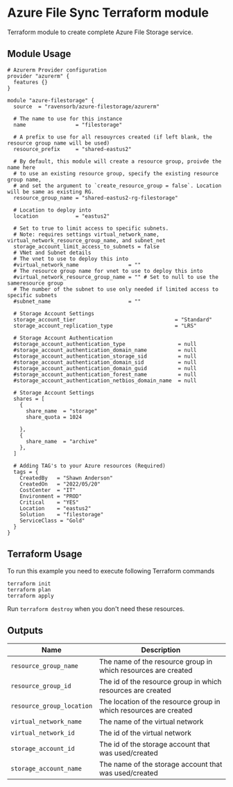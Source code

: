 # Azure File Sync Terraform module

Terraform module to create complete Azure File Storage service.

## Module Usage

```hcl
# Azurerm Provider configuration
provider "azurerm" {
  features {}
}

module "azure-filestorage" {
  source  = "ravensorb/azure-filestorage/azurerm"

  # The name to use for this instance
  name                = "filestorage"

  # A prefix to use for all resouyrces created (if left blank, the resource group name will be used)
  resource_prefix     = "shared-eastus2"

  # By default, this module will create a resource group, proivde the name here
  # to use an existing resource group, specify the existing resource group name, 
  # and set the argument to `create_resource_group = false`. Location will be same as existing RG. 
  resource_group_name = "shared-eastus2-rg-filestorage"
  
  # Location to deploy into
  location            = "eastus2"

  # Set to true to limit access to specific subnets.  
  # Note: requires settings virtual_network_name, virtual_network_resource_group_name, and subnet_net
  storage_account_limit_access_to_subnets = false
  # VNet and Subnet details
  # The vnet to use to deploy this into
  #virtual_network_name                = ""
  # The resource group name for vnet to use to deploy this into
  #virtual_network_resource_group_name = "" # Set to null to use the sameresource group 
  # The number of the subnet to use only needed if limited access to specific subnets
  #subnet_name                         = ""

  # Storage Account Settings
  storage_account_tier                                = "Standard"
  storage_account_replication_type                    = "LRS"

  # Storage Account Authentication
  #storage_account_authentication_type                 = null
  #storage_account_authentication_domain_name          = null
  #storage_account_authentication_storage_sid          = null
  #storage_account_authentication_domain_sid           = null
  #storage_account_authentication_domain_guid          = null
  #storage_account_authentication_forest_name          = null
  #storage_account_authentication_netbios_domain_name  = null

  # Storage Account Settings
  shares = [
    {
      share_name  = "storage"
      share_quota = 1024
      
    },
    {
      share_name  = "archive"
    },
  ]

  # Adding TAG's to your Azure resources (Required)
  tags = {
    CreatedBy   = "Shawn Anderson"
    CreatedOn   = "2022/05/20"
    CostCenter  = "IT"
    Environment = "PROD"
    Critical    = "YES"
    Location    = "eastus2"
    Solution    = "filestorage"
    ServiceClass = "Gold"
  }
}

```

## Terraform Usage

To run this example you need to execute following Terraform commands

```hcl
terraform init
terraform plan
terraform apply

```

Run `terraform destroy` when you don't need these resources.

## Outputs

Name | Description
---- | -----------
`resource_group_name`|The name of the resource group in which resources are created
`resource_group_id`|The id of the resource group in which resources are created
`resource_group_location`|The location of the resource group in which resources are created
`virtual_network_name`|The name of the virtual network
`virtual_network_id`|The id of the virtual network
`storage_account_id`|The id of the storage account that was used/created
`storage_account_name`|The name of the storage account that was used/created
